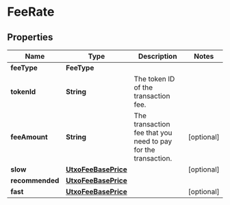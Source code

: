 

# FeeRate


## Properties

| Name | Type | Description | Notes |
|------------ | ------------- | ------------- | -------------|
|**feeType** | **FeeType** |  |  |
|**tokenId** | **String** | The token ID of the transaction fee. |  |
|**feeAmount** | **String** | The transaction fee that you need to pay for the transaction. |  [optional] |
|**slow** | [**UtxoFeeBasePrice**](UtxoFeeBasePrice.md) |  |  [optional] |
|**recommended** | [**UtxoFeeBasePrice**](UtxoFeeBasePrice.md) |  |  |
|**fast** | [**UtxoFeeBasePrice**](UtxoFeeBasePrice.md) |  |  [optional] |



